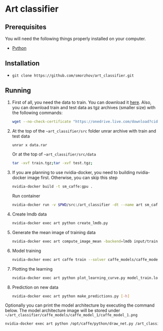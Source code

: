 # Art classifier

## Prerequisites

You will need the following things properly installed on your computer.

* [Python](https://www.python.org/)

## Installation

* `git clone https://github.com/smorzhov/art_classifier.git`

## Running

1. First of all, you need the data to train. You can download it [here](https://drive.google.com/file/d/1uSz9xfYQD3VSN17wlxdGZ6yDpO5uWz6A/view?usp=sharing). Also, you can download train and test data as tgz archives (smaller size) with the following commands:
    ```bash
    wget --no-check-certificate "https://onedrive.live.com/download?cid=9B1DCE6B8AAEBBAB&resid=9B1DCE6B8AAEBBAB%211094&authkey=ALTTp6IUBu8v4v4" -O test.tgz;wget --no-check-certificate "https://onedrive.live.com/download?cid=9B1DCE6B8AAEBBAB&resid=9B1DCE6B8AAEBBAB%211095&authkey=ACicffxzKxa9D1U" -O train.tgz;
    ```
2. At the top of the `~art_classifier/src` folder unrar archive with train and test data
    ```bash
    unrar x data.rar
    ```
    Or at the top of `~art_classifier/src/data`
    ```bash
    tar -xvf train.tgz;tar -xvf test.tgz;
    ```
3. If you are planning to use nvidia-docker, you need to building nvidia-docker image first. Otherwise, you can skip this step
    ```bash
    nvidia-docker build -t sm_caffe:gpu .
    ```
    Run container
    ```bash
    nvidia-docker run -v $PWD/src:/art_classifier -dt --name art sm_caffe:gpu /bin/bash
    ```
5. Create lmdb data
    ```bash
    nvidia-docker exec art python create_lmdb.py
    ```
6. Generate the mean image of training data
    ```bash
    nvidia-docker exec art compute_image_mean -backend=lmdb input/train_lmdb input/mean.binaryproto
    ```
7. Model training
    ```bash
    nvidia-docker exec art caffe train --solver caffe_models/caffe_model_1/solver_1.prototxt 2>&1 | tee -a model_train.log
    ```
8. Plotting the learning 
    ```bash
    nvidia-docker exec art python plot_learning_curve.py model_train.log model_1_learning_curve.png
    ```
9. Prediction on new data

    ```bash
    nvidia-docker exec art python make_predictions.py [-h]
    ```

Optionally you can print the model architecture by executing the command below. The model architecture image will be stored under `~/art_classifier/caffe_models/caffe_model_1/caffe_model_1.png` 
```bash
nvidia-docker exec art python /opt/caffe/python/draw_net.py /art_classifier/caffe_models/caffe_model_1/caffenet_train_val_1.prototxt /art_classifier/caffe_models/caffe_model_1/caffe_model_1.png
``` 
